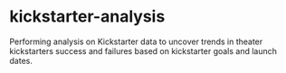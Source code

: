 # kickstarter-analysis
Performing analysis on Kickstarter data to uncover trends in theater kickstarters success and failures based on kickstarter goals and launch dates.
